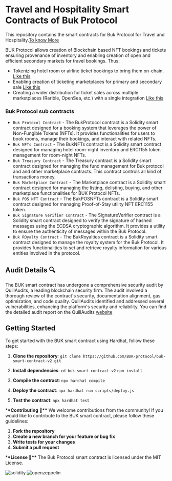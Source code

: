 # Travel and Hospitality Smart Contracts of Buk Protocol

This repository contains the smart contracts for Buk Protocol for Travel and Hospitality.[To know More](https://docs.bukprotocol.io/buk-protocol-v2/industries/travel-and-hospitality-applications-of-buk-protocol)

BUK Protocol allows creation of Blockchain based NFT bookings and tickets ensuring provenance of inventory and enabling creation of open and efficient secondary markets for travel bookings. Thus:

- Tokenizing hotel room or airline ticket bookings to bring them on-chain. [Like this](https://www.youtube.com/watch?v=5aVNuSoIwzM)
- Enabling creation of ticketing marketplaces for primary and secondary sale [Like this](https://www.youtube.com/watch?v=yxrm-qMTcHY)
- Creating a wider distribution for ticket sales across multiple marketplaces (Rarible, OpenSea, etc.) with a single integration [Like this](https://rarible.com/veecon-2023-tickets/items)

### Buk Protocol sub contracts

- `Buk Protocol Contract` - The BukProtocol contract is a Solidity smart contract designed for a booking system that leverages the power of Non-Fungible Tokens (NFTs). It provides functionalities for users to book rooms, manage their bookings, and interact with related NFTs.
- `Buk NFTs Contract` - The BukNFTs contract is a Solidity smart contract designed for managing hotel room-night inventory and ERC1155 token management for room-night NFTs.
- `Buk Treasury Contract` - The Treasury contract is a Solidity smart contract designed for managing the fund management for Buk protocol and and other marketplace contracts. This contract controls all kind of transactions money.
- `Buk Marketplace Contract` - The Marketplace contract is a Solidity smart contract designed for managing the listing, delisting, buying, and other marketplace functionalities for BUK Protocol NFTs.
- `Buk POS NFT Contract` - The BukPOSNFTs contract is a Solidity smart contract designed for managing Proof-of-Stay utility NFT ERC1155 token.
- `Buk Signature Verifier Contract` - The SignatureVerifier contract is a Solidity smart contract designed to verify the signature of hashed messages using the ECDSA cryptographic algorithm. It provides a utility to ensure the authenticity of messages within the Buk Protocol.
- `Buk ROyalty Contract` - The BukRoyalties contract is a Solidity smart contract designed to manage the royalty system for the Buk Protocol. It provides functionalities to set and retrieve royalty information for various entities involved in the protocol.

## Audit Details 🔍

The BUK smart contract has undergone a comprehensive security audit by QuillAudits, a leading blockchain security firm. The audit involved a thorough review of the contract's security, documentation alignment, gas optimization, and code quality. QuillAudits identified and addressed several vulnerabilities, enhancing the platform's security and reliability. You can find the detailed audit report on the QuillAudits [website](https://www.quillaudits.com/leaderboard/buk-protocol)

## Getting Started

To get started with the BUK smart contract using Hardhat, follow these steps:

1.  **Clone the repository**:
    `git clone https://github.com/BUK-protocol/buk-smart-contract-v2.git`

2.  **Install dependencies**:
    `cd buk-smart-contract-v2`
    `npm install`

3.  **Compile the contract**:
    `npx hardhat compile`

4.  **Deploy the contract**:
    `npx hardhat run scripts/deploy.js`

5.  **Test the contract**:
    `npx hardhat test`

\***\*Contributing 🤝\*\***
We welcome contributions from the community! If you would like to contribute to the BUK smart contract, please follow these guidelines:

1.  **Fork the repository**
2.  **Create a new branch for your feature or bug fix**
3.  **Write tests for your changes**
4.  **Submit a pull request**

\***\*License 📜\*\***
The Buk Protocol smart contract is licensed under the MIT License.

![solidity](https://img.shields.io/badge/Solidity-e6e6e6?style=for-the-badge&logo=solidity&logoColor=black) ![openzeppelin](https://img.shields.io/badge/OpenZeppelin-4E5EE4?logo=OpenZeppelin&logoColor=fff&style=for-the-badge)
